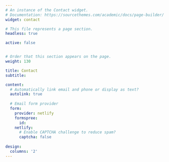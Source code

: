 ```yaml
---
# An instance of the Contact widget.
# Documentation: https://sourcethemes.com/academic/docs/page-builder/
widget: contact

# This file represents a page section.
headless: true

active: false


# Order that this section appears on the page.
weight: 130

title: Contact
subtitle:

content:
  # Automatically link email and phone or display as text?
  autolink: true
  
  # Email form provider
  form:
    provider: netlify
    formspree:
      id:
    netlify:
      # Enable CAPTCHA challenge to reduce spam?
      captcha: false
  
design:
  columns: '2'
---
```

